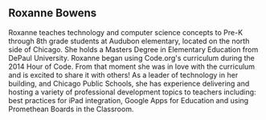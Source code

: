 ## Roxanne Bowens

Roxanne teaches technology and computer science concepts to Pre-K through 8th grade students at Audubon elementary, located on the north side of Chicago. She holds a Masters Degree in Elementary Education from DePaul University. Roxanne began using Code.org's curriculum during the 2014 Hour of Code.  From that moment she was in love with the curriculum and is excited to share it with others!  As a leader of technology in her building, and Chicago Public Schools, she has experience delivering and hosting a variety of professional development topics to teachers including: best practices for iPad integration, Google Apps for Education and using Promethean Boards in the Classroom. 